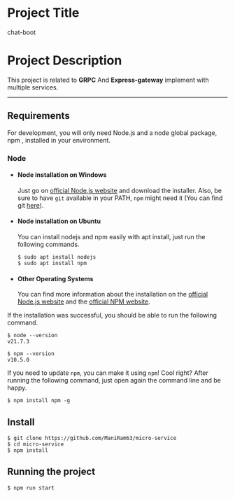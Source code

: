 # Project Title

chat-boot

# Project Description

This project is related to **GRPC** And **Express-gateway** implement with multiple services.

---

## Requirements

For development, you will only need Node.js and a node global package, npm ,
installed in your environment.

### Node

-   #### Node installation on Windows

    Just go on [official Node.js website](https://nodejs.org/) and download the
    installer. Also, be sure to have `git` available in your PATH, `npm` might
    need it (You can find git [here](https://git-scm.com/)).

-   #### Node installation on Ubuntu

    You can install nodejs and npm easily with apt install, just run the
    following commands.

        $ sudo apt install nodejs
        $ sudo apt install npm

-   #### Other Operating Systems
    You can find more information about the installation on the
    [official Node.js website](https://nodejs.org/) and the
    [official NPM website](https://npmjs.org/).

If the installation was successful, you should be able to run the following
command.

    $ node --version
    v21.7.3

    $ npm --version
    v10.5.0

If you need to update `npm`, you can make it using `npm`! Cool right? After
running the following command, just open again the command line and be happy.

    $ npm install npm -g

## Install

    $ git clone https://github.com/ManiRam63/micro-service
    $ cd micro-service
    $ npm install

## Running the project

    $ npm run start
